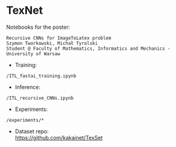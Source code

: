 # TexNet
Notebooks for the poster:
```
Recursive CNNs for ImageToLatex problem
Szymon Tworkowski, Michał Tyrolski 
Student @ Faculty of Mathematics, Informatics and Mechanics - University of Warsaw
```

- Training:
```
/ITL_fastai_training.ipynb
```
- Inference:
```
/ITL_recursive_CNNs.ipynb
```
- Experiments:
```
/experiments/*
```
- Dataset repo: <br>
https://github.com/kakainet/TexSet
